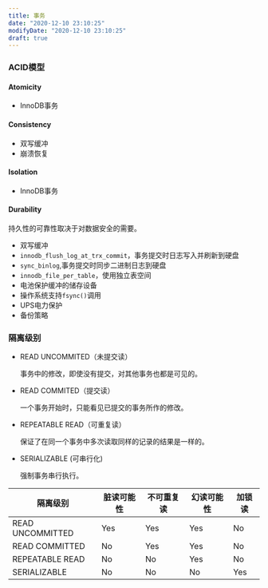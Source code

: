 ```yaml
---
title: 事务
date: "2020-12-10 23:10:25"
modifyDate: "2020-12-10 23:10:25"
draft: true
---
```

### ACID模型

#### Atomicity

- InnoDB事务

#### Consistency

- 双写缓冲
- 崩溃恢复

#### Isolation

- InnoDB事务

#### Durability

持久性的可靠性取决于对数据安全的需要。

- 双写缓冲
- `innodb_flush_log_at_trx_commit`，事务提交时日志写入并刷新到硬盘
- `sync_binlog`,事务提交时同步二进制日志到硬盘
- `innodb_file_per_table`，使用独立表空间
- 电池保护缓冲的储存设备
- 操作系统支持`fsync()`调用
- UPS电力保护
- 备份策略

### 隔离级别

- READ UNCOMMITED（未提交读）

    事务中的修改，即使没有提交，对其他事务也都是可见的。

- READ COMMITED（提交读）

    一个事务开始时，只能看见已提交的事务所作的修改。

- REPEATABLE READ（可重复读）

    保证了在同一个事务中多次读取同样的记录的结果是一样的。

- SERIALIZABLE (可串行化)

    强制事务串行执行。

| 隔离级别         | 脏读可能性 | 不可重复读 | 幻读可能性 | 加锁读 |
| ---------------- | ---------- | ---------- | ---------- | ------ |
| READ UNCOMMITTED | Yes        | Yes        | Yes        | No     |
| READ COMMITTED   | No         | Yes        | Yes        | No     |
| REPEATABLE READ  | No         | No         | Yes        | No     |
| SERIALIZABLE     | No         | No         | No         | Yes    |


